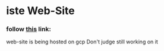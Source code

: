 # iste Web-Site
### follow [this](http://istegndec.tk/) link:
web-site is being hosted on gcp
Don't judge still working on it

